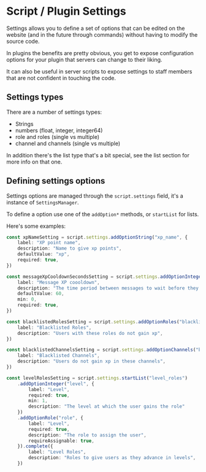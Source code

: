 # Script / Plugin Settings

Settings allows you to define a set of options that can be edited on the website (and in the future through commands) without having to modify the source code.

In plugins the benefits are pretty obvious, you get to expose configuration options for your plugin that servers can change to their liking.

It can also be useful in server scripts to expose settings to staff members that are not confident in touching the code.

## Settings types

There are a number of settings types:
 - Strings
 - numbers (float, integer, integer64)
 - role and roles (single vs multiple)
 - channel and channels (single vs multiple)

In addition there's the list type that's a bit special, see the list section for more info on that one.

## Defining settings options

Settings options are managed through the `script.settings` field, it's a instance of `SettingsManager`.

To define a option use one of the `addOption*` methods, or `startList` for lists.

Here's some examples:

```ts
const xpNameSetting = script.settings.addOptionString("xp_name", {
    label: "XP point name",
    description: "Name to give xp points",
    defaultValue: "xp",
    required: true,
})

const messageXpCooldownSecondsSetting = script.settings.addOptionInteger("message_xp_cooldown_seconds", {
    label: "Message XP coooldown",
    description: "The time period between messages to wait before they're eligible for more XP",
    defaultValue: 60,
    min: 0,
    required: true,
})

const blacklistedRolesSetting = script.settings.addOptionRoles("blacklisted_roles", {
    label: "Blacklisted Roles",
    description: "Users with these roles do not gain xp",
})

const blacklistedChannelsSetting = script.settings.addOptionChannels("blacklisted_channels", {
    label: "Blacklisted Channels",
    description: "Users do not gain xp in these channels",
})

const levelRolesSetting = script.settings.startList("level_roles")
    .addOptionInteger("level", {
        label: "Level",
        required: true,
        min: 1,
        description: "The level at which the user gains the role"
    })
    .addOptionRole("role", {
        label: "Level",
        required: true,
        description: "The role to assign the user",
        requireAssignable: true,
    }).complete({
        label: "Level Roles",
        description: "Roles to give users as they advance in levels",
    })
```